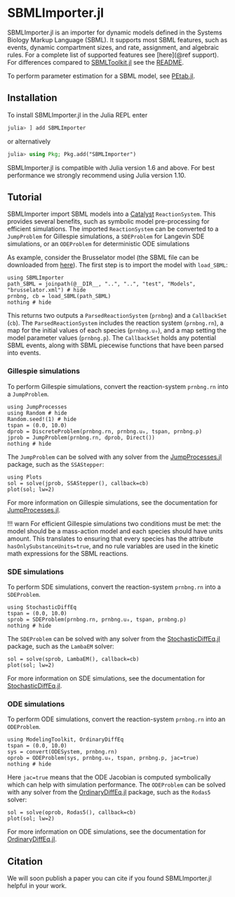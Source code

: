 # SBMLImporter.jl 

SBMLImporter.jl is an importer for dynamic models defined in the Systems Biology Markup Language (SBML). It supports most SBML features, such as events, dynamic compartment sizes, and rate, assignment, and algebraic rules. For a complete list of supported features see [here](@ref support). For differences compared to [SBMLToolkit.jl](https://github.com/SciML/SBMLToolkit.jl) see the [README](https://github.com/sebapersson/SBMLImporter.jl).

To perform parameter estimation for a SBML model, see [PEtab.jl](https://github.com/sebapersson/PEtab.jl).

## Installation

To install SBMLImporter.jl in the Julia REPL enter

```julia
julia> ] add SBMLImporter
```

or alternatively

```julia
julia> using Pkg; Pkg.add("SBMLImporter")
```

SBMLImporter.jl is compatible with Julia version 1.6 and above. For best performance we strongly recommend using Julia version 1.10.

## Tutorial

SBMLImporter import SBML models into a [Catalyst](https://github.com/SciML/Catalyst.jl) `ReactionSystem`. This provides several benefits, such as symbolic model pre-processing for efficient simulations. The imported `ReactionSystem` can be converted to a `JumpProblem` for Gillespie simulations, a `SDEProblem` for Langevin SDE simulations, or an `ODEProblem` for deterministic ODE simulations

As example, consider the Brusselator model (the SBML file can be downloaded from [here](https://github.com/sebapersson/SBMLImporter.jl/blob/main/test/Models/brusselator.xml)). The first step is to import the model with `load_SBML`:


```@example 1
using SBMLImporter
path_SBML = joinpath(@__DIR__, "..", "..", "test", "Models", "brusselator.xml") # hide
prnbng, cb = load_SBML(path_SBML)
nothing # hide
```

This returns two outputs a `ParsedReactionSystem` (`prnbng`) and a `CallbackSet` (`cb`). The `ParsedReactionSystem` includes the reaction system (`prnbng.rn`), a map for the initial values of each species (`prnbng.u₀`), and a map setting the model parameter values (`prnbng.p`). The `CallbackSet` holds any potential SBML events, along with SBML piecewise functions that have been parsed into events.

### Gillespie simulations

To perform Gillespie simulations, convert the reaction-system `prnbng.rn` into a `JumpProblem`.

```@example 1
using JumpProcesses
using Random # hide
Random.seed!(1) # hide
tspan = (0.0, 10.0)
dprob = DiscreteProblem(prnbng.rn, prnbng.u₀, tspan, prnbng.p)
jprob = JumpProblem(prnbng.rn, dprob, Direct())
nothing # hide
```

The `JumpProblem` can be solved with any solver from the [JumpProcesses.jl](https://github.com/SciML/JumpProcesses.jl) package, such as the `SSAStepper`:

```@example 1
using Plots
sol = solve(jprob, SSAStepper(), callback=cb)
plot(sol; lw=2)
```

For more information on Gillespie simulations, see the documentation for [JumpProcesses.jl](https://github.com/SciML/JumpProcesses.jl).

!!! warn
    For efficient Gillespie simulations two conditions must be met: the model should be a mass-action model and each species should have units amount. This translates to ensuring that every species has the attribute `hasOnlySubstanceUnits=true`, and no rule variables are used in the kinetic math expressions for the SBML reactions.

### SDE simulations

To perform SDE simulations, convert the reaction-system `prnbng.rn` into a `SDEProblem`.

```@example 1
using StochasticDiffEq
tspan = (0.0, 10.0)
sprob = SDEProblem(prnbng.rn, prnbng.u₀, tspan, prnbng.p)
nothing # hide
```

The `SDEProblem` can be solved with any solver from the [StochasticDiffEq.jl](https://github.com/SciML/StochasticDiffEq.jl) package, such as the `LambaEM` solver:

```@example 1
sol = solve(sprob, LambaEM(), callback=cb)
plot(sol; lw=2)
```

For more information on SDE simulations, see the documentation for [StochasticDiffEq.jl](https://github.com/SciML/StochasticDiffEq.jl).

### ODE simulations

To perform ODE simulations, convert the reaction-system `prnbng.rn` into an `ODEProblem`.

```@example 1
using ModelingToolkit, OrdinaryDiffEq
tspan = (0.0, 10.0)
sys = convert(ODESystem, prnbng.rn)
oprob = ODEProblem(sys, prnbng.u₀, tspan, prnbng.p, jac=true)
nothing # hide
```

Here `jac=true` means that the ODE Jacobian is computed symbolically which can help with simulation performance. The `ODEProblem` can be solved with any solver from the [OrdinaryDiffEq.jl](https://github.com/SciML/OrdinaryDiffEq.jl) package, such as the `Rodas5` solver:

```@example 1
sol = solve(oprob, Rodas5(), callback=cb)
plot(sol; lw=2)
```

For more information on ODE simulations, see the documentation for [OrdinaryDiffEq.jl](https://github.com/SciML/OrdinaryDiffEq.jl).

## Citation

We will soon publish a paper you can cite if you found SBMLImporter.jl helpful in your work.
